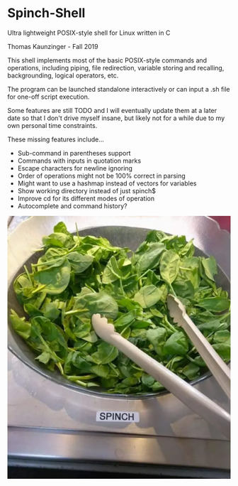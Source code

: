 # Spinch-Shell
Ultra lightweight POSIX-style shell for Linux written in C

Thomas Kaunzinger - Fall 2019

This shell implements most of the basic POSIX-style commands
and operations, including piping, file redirection, variable
storing and recalling, backgrounding, logical operators, etc.

The program can be launched standalone interactively or can	
input a .sh file for one-off script execution.				

Some features are still TODO and I will eventually update
them at a later date so that I don't drive myself insane, but
likely not for a while due to my own personal time constraints.

These missing features include...
- Sub-command in parentheses support
- Commands with inputs in quotation marks
- Escape characters for newline ignoring
- Order of operations might not be 100% correct in parsing
- Might want to use a hashmap instead of vectors for variables
- Show working directory instead of just spinch$
- Improve cd for its different modes of operation
- Autocomplete and command history?

![Spinch](spinch.png)
